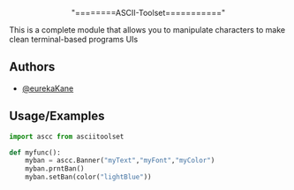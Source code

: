 <p align="center">"========ASCII-Toolset==========="</p>

This is a complete module that allows you to manipulate characters 
to make clean terminal-based programs UIs



## Authors

- [@eurekaKane](https://www.github.com/eurekaKane)


## Usage/Examples

```python
import ascc from asciitoolset

def myfunc():
    myban = ascc.Banner("myText","myFont","myColor")
    myban.prntBan()
    myban.setBan(color("lightBlue"))
